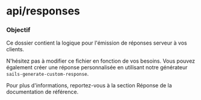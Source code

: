 # api/responses
### Objectif

Ce dossier contient la logique pour l'émission de réponses serveur à vos clients.

N'hésitez pas à modifier ce fichier en fonction de vos besoins. Vous pouvez également créer une réponse personnalisée en utilisant notre générateur `sails-generate-custom-response`.

Pour plus d'informations, reportez-vous à la section Réponse de la documentation de référence.


<docmeta name="displayName" value="responses">

